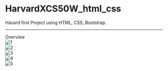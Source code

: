 # HarvardXCS50W_html_css

Havard first Project using HTML, CSS, Bootstrap.
<hr>

Overview <br>
![1](https://github.com/pittyh6/HarvardXCS50W_html_css/project/img/GoogleSearch.gif)<br>
![2](img/GoogleSearch.gif)<br>
![3](/img/GoogleSearch.gif)<br>
![4](/project/img/GoogleSearch.gif)<br>
![5](GoogleSearch.gif)<br>
